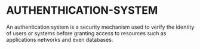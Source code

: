 # AUTHENTHICATION-SYSTEM
An authentication system is a security mechanism used to verify the identity of users or systems before granting access to resources such as applications networks and even databases.
